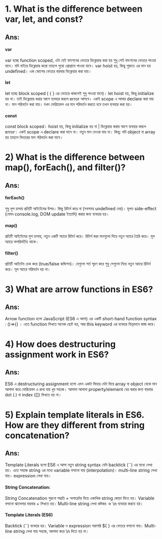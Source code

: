  # 1. What is the difference between var, let, and const?
## Ans: 
#### var
 var হচ্ছে function scoped, এটা যেই ফাংশনের ভেতরে ডিক্লেয়ার করা হয় শুধু সেই ফাংশনের ভেতরে পাওয়া যাবে। যদি বাইরে ডিক্লেয়ার করো তাহলে পুরো প্রোগ্রামে পাওয়া যাবে। var hoist হয়, কিন্তু শুরুতে এর মান হয় undefined।  এক স্কোপের ভেতরে বারবার ডিক্লেয়ার করা যায়।
#### let
let হচ্ছে block scoped ( { } এর ভেতরে থাকলেই শুধু পাওয়া যাবে)। let hoist হয়, কিন্তু initialize হয় না। তাই ডিক্লেয়ার করার আগে ব্যবহার করলে error  আসবে। একই scope এ আবার declare করা যায় না। মান পরিবর্তন করা যায়। যখন ভেরিয়েবল এর মান পরিবর্তন করতে হবে তখন ব্যবহার করা হয়।
#### const
const block scoped। hoist হয়, কিন্তু initialize হয় না | ডিক্লেয়ার করার আগে ব্যবহার করলে error। একই scope এ declare করা যাবে না। নতুন মান দেওয়া যায় না। কিন্তু: যদি object বা array হয় তাহলে ভিতরের মান পরিবর্তন করা যাবে।


 # 2) What is the difference between map(), forEach(), and filter()? 
## Ans:
#### forEach()
শুধু লুপ চালায় প্রতিটি আইটেমের উপর। কিছু রিটার্ন করে না (সবসময় undefined দেয়)। মূলত side-effect (যেমন console.log, DOM update ইত্যাদি) করার জন্য ব্যবহার হয়।

#### map()
প্রতিটি আইটেমের লুপ চালায়, নতুন একটি অ্যারে রিটার্ন করে। রিটার্ন করা মানগুলো দিয়ে নতুন অ্যারে তৈরি করে। মূল অ্যারে অপরিবর্তিত থাকে।

#### filter()
প্রতিটি আইটেম চেক করে (true/false কন্ডিশন)। যেগুলো শর্ত পূরণ করে শুধু সেগুলো নিয়ে নতুন অ্যারে রিটার্ন করে। মূল অ্যারে পরিবর্তন হয় না।
# 3) What are arrow functions in ES6?
## Ans:
Arrow function হলো JavaScript (ES6 এ আসা) এর একটি short-hand function syntax : ()=>{} । 
এতে function লিখতে অনেক ছোট হয়, আর this keyword এর ব্যবহার ভিন্নভাবে কাজ করে।

# 4) How does destructuring assignment work in ES6?
## Ans:
ES6 এ destructuring assignment হলো এমন একটা ফিচার যেটা দিয়ে array বা object থেকে মান আলাদা করে ভেরিয়েবল এ রাখা যায় খুব সহজে। আলাদা আলাদা property/element বের করার জন্য বারবার dot (.) বা index ([]) লিখতে হয় না।

 # 5) Explain template literals in ES6. How are they different from string concatenation?
## Ans:
Template Literals হলো ES6 এ আসা নতুন string syntax যেটা backtick (``) এর মধ্যে লেখা হয়।
এতে সহজে string এর মধ্যে variable বসানো যায় (interpolation)। multi-line string লেখা যায়। expression লেখা যায়।
#### String Concatenation:
String Concatenation পুরনো পদ্ধতি + অপারেটর দিয়ে একাধিক string জোড়া দিতে হয়। Variable বসানো ঝামেলার বারবার + লিখতে হয়। Multi-line string লেখা কষ্টকর → \n ব্যবহার করতে হয়। 

#### Template Literals (ES6)
Backtick (``) ব্যবহার হয়। Variable ও expression সরাসরি ${ } এর ভেতরে বসানো যায়। Multi-line string লেখা যায় সহজে, আলাদা করে \n দিতে হয় না। 